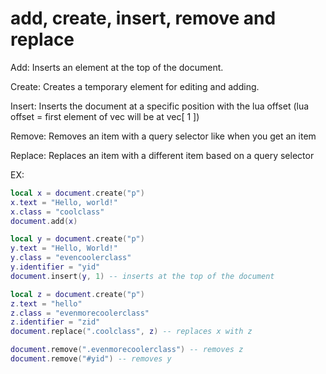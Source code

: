 # add, create, insert, remove and replace
Add:
Inserts an element at the top of the document.

Create:
Creates a temporary element for editing and adding.

Insert:
Inserts the document at a specific position with the lua offset (lua offset = first element of vec will be at vec[ 1 ])

Remove:
Removes an item with a query selector like when you get an item

Replace:
Replaces an item with a different item based on a query selector

EX:

```lua
local x = document.create("p")
x.text = "Hello, world!"
x.class = "coolclass"
document.add(x)

local y = document.create("p")
y.text = "Hello, World!"
y.class = "evencoolerclass"
y.identifier = "yid"
document.insert(y, 1) -- inserts at the top of the document

local z = document.create("p")
z.text = "hello"
z.class = "evenmorecoolerclass"
z.identifier = "zid"
document.replace(".coolclass", z) -- replaces x with z

document.remove(".evenmorecoolerclass") -- removes z
document.remove("#yid") -- removes y
```